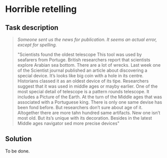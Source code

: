 Horrible retelling
==================

Task description
----------------

> _Someone sent us the news for publication. It seems an actual error, except
> for spelling._
>
> "Scientists found the oldest telescope This tool was used by seafarers from
> Portuge. British researchers report that scientists explore Arabian sea
> bottom. There are a lot of wrecks. Last week one of the Scientist journal
> published an article about discovering a special device. It’s looks like big
> coin with a hole in its centre. Historians classed it as an oldest device of
> its tipe. Researchers suggest that it was used in middle ages or mayby
> earlier. One of the most special detail of telescope is a pattern rounds
> telescope. It includes a Picture of the Earth. At the turn of the Middle ages
> that was associated with a Portuguese king. There is only one same devise has
> been fond before. But researchers don’t sure about age of it. Altogether
> there are more tahn hundred same artifacts. New one isn’t most old. But its’s
> unique with its decoration. Besides in the latest Middle ages navigator sed
> more precise devices"


Solution
--------

To be done.

